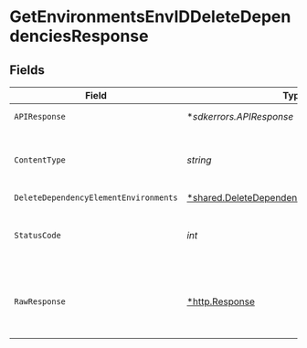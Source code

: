 # GetEnvironmentsEnvIDDeleteDependenciesResponse


## Fields

| Field                                                                                                            | Type                                                                                                             | Required                                                                                                         | Description                                                                                                      |
| ---------------------------------------------------------------------------------------------------------------- | ---------------------------------------------------------------------------------------------------------------- | ---------------------------------------------------------------------------------------------------------------- | ---------------------------------------------------------------------------------------------------------------- |
| `APIResponse`                                                                                                    | **sdkerrors.APIResponse*                                                                                         | :heavy_minus_sign:                                                                                               | unknown error                                                                                                    |
| `ContentType`                                                                                                    | *string*                                                                                                         | :heavy_check_mark:                                                                                               | HTTP response content type for this operation                                                                    |
| `DeleteDependencyElementEnvironments`                                                                            | [*shared.DeleteDependencyElementEnvironments](../../../pkg/models/shared/deletedependencyelementenvironments.md) | :heavy_minus_sign:                                                                                               | Success                                                                                                          |
| `StatusCode`                                                                                                     | *int*                                                                                                            | :heavy_check_mark:                                                                                               | HTTP response status code for this operation                                                                     |
| `RawResponse`                                                                                                    | [*http.Response](https://pkg.go.dev/net/http#Response)                                                           | :heavy_check_mark:                                                                                               | Raw HTTP response; suitable for custom response parsing                                                          |